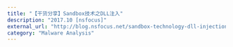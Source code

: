 ```yaml
---
title: "【干货分享】Sandbox技术之DLL注入"
description: "2017.10 [nsfocus]"
external_url: "http://blog.nsfocus.net/sandbox-technology-dll-injection/"
category: "Malware Analysis"
---
```

